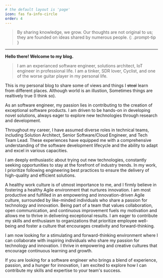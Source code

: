 ```yaml
---
# the default layout is 'page'
icon: fas fa-info-circle
order: 4
---
```


> By sharing knowledge, we grow. Our thoughts are not original to us; they are founded on ideas shared by numerous people.
{: .prompt-tip }

---

**Hello there! Welcome to my blog.**

>I am an experianced software engineer, solutions architect, IoT engineer in professional life.
>I am a tinker, SDR lover, Cyclist, and one of the worse guitar player in my personal life.

This is my personal blog to share some of views and things I ~~steal~~ learn from different places. Although world is an illustion, Sometimes things are realtively true (I think so).

As an software engineer, my passion lies in contributing to the creation of exceptional software products. I am driven to be hands-on in developing novel solutions, always eager to explore new technologies through research and development.

Throughout my career, I have assumed diverse roles in technical teams, including Solution Architect, Senior Software/Cloud Engineer, and Tech Team Lead. These experiences have equipped me with a comprehensive understanding of the software development lifecycle and the ability to adapt and excel in various capacities.

I am deeply enthusiastic about trying out new technologies, constantly seeking opportunities to stay at the forefront of industry trends. In my work, I prioritize following engineering best practices to ensure the delivery of high-quality and efficient solutions.

A healthy work culture is of utmost importance to me, and I firmly believe in fostering a healthy Agile environment that nurtures innovation. I am most productive and fulfilled in an empowering and innovation-driven Agile culture, surrounded by like-minded individuals who share a passion for technology and innovation. Being part of a team that values collaboration, open communication, and continuous improvement fuels my motivation and allows me to thrive in delivering exceptional results. I am eager to contribute my skills and enthusiasm to organizations that prioritize employee well-being and foster a culture that encourages creativity and forward-thinking.

I am now looking for a stimulating and forward-thinking environment where I can collaborate with inspiring individuals who share my passion for technology and innovation. I thrive in empowering and creative cultures that encourage continuous learning and growth.

If you are looking for a software engineer who brings a blend of experience, passion, and a hunger for innovation, I am excited to explore how I can contribute my skills and expertise to your team's success.
